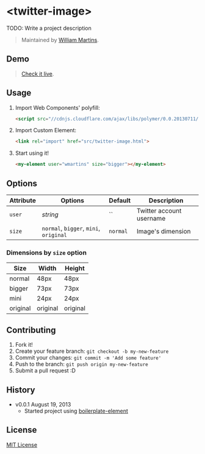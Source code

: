 # &lt;twitter-image&gt;

TODO: Write a project description

> Maintained by [William Martins](https://github.com/wmartins).

## Demo

> [Check it live](http://wmartins.github.io/twitter-image-element).

## Usage

1. Import Web Components' polyfill:

	```html
	<script src="//cdnjs.cloudflare.com/ajax/libs/polymer/0.0.20130711/polymer.min.js"></script>
	```

2. Import Custom Element:

	```html
	<link rel="import" href="src/twitter-image.html">
	```

3. Start using it!

	```html
	<my-element user="wmartins" size="bigger"></my-element>
	```

## Options

Attribute  | Options                   | Default             | Description
---        | ---                       | ---                 | ---
`user`      | *string*                  | ``               | Twitter account username
`size`      | `normal`, `bigger`, `mini`, `original` 	   | `normal`               | Image's dimension 

### Dimensions by `size` option

Size 		| Width	| Height
---			| ---	| ---
normal		| 48px	| 48px
bigger		| 73px	| 73px
mini 		| 24px	| 24px
original 	| original | original


## Contributing

1. Fork it!
2. Create your feature branch: `git checkout -b my-new-feature`
3. Commit your changes: `git commit -m 'Add some feature'`
4. Push to the branch: `git push origin my-new-feature`
5. Submit a pull request :D

## History

* v0.0.1 August 19, 2013
	* Started project using [boilerplate-element](https://github.com/customelements/boilerplate-element)

## License

[MIT License](http://opensource.org/licenses/MIT)
